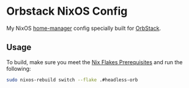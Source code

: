 # Orbstack NixOS Config

My NixOS [home-manager](https://nix-community.github.io/home-manager/) config specially built for [OrbStack](https://orbstack.dev/).

## Usage

To build, make sure you meet the [Nix Flakes Prerequisites](https://nix-community.github.io/home-manager/index.html#sec-flakes-prerequisites) and run the following:

```sh
sudo nixos-rebuild switch --flake .#headless-orb
```
